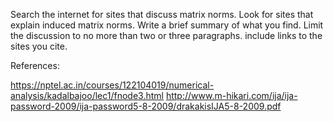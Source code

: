 Search the internet for sites that discuss matrix norms. Look for sites that explain induced matrix norms. 
Write a brief summary of what you find. Limit the discussion to no more than two or three paragraphs.
include links to the sites you cite.


References:

<https://nptel.ac.in/courses/122104019/numerical-analysis/kadalbajoo/lec1/fnode3.html>
<http://www.m-hikari.com/ija/ija-password-2009/ija-password5-8-2009/drakakisIJA5-8-2009.pdf>

